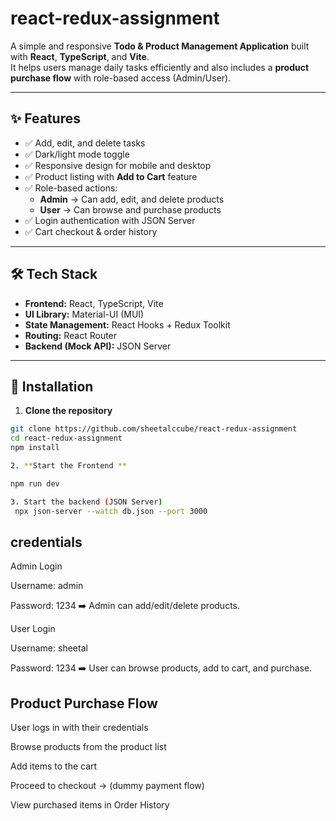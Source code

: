 # react-redux-assignment

A simple and responsive **Todo & Product Management Application** built with **React**, **TypeScript**, and **Vite**.  
It helps users manage daily tasks efficiently and also includes a **product purchase flow** with role-based access (Admin/User).

---

## ✨ Features

- ✅ Add, edit, and delete tasks
- ✅ Dark/light mode toggle
- ✅ Responsive design for mobile and desktop
- ✅ Product listing with **Add to Cart** feature
- ✅ Role-based actions:
  - **Admin** → Can add, edit, and delete products
  - **User** → Can browse and purchase products
- ✅ Login authentication with JSON Server
- ✅ Cart checkout & order history

---

## 🛠 Tech Stack

- **Frontend:** React, TypeScript, Vite
- **UI Library:** Material-UI (MUI)
- **State Management:** React Hooks + Redux Toolkit
- **Routing:** React Router
- **Backend (Mock API):** JSON Server

---

## 🚀 Installation

1. **Clone the repository**

```bash
git clone https://github.com/sheetalccube/react-redux-assignment
cd react-redux-assignment
npm install

2. **Start the Frontend **

npm run dev

3. Start the backend (JSON Server)
 npx json-server --watch db.json --port 3000

```

## credentials

Admin Login

Username: admin

Password: 1234
➡️ Admin can add/edit/delete products.

User Login

Username: sheetal

Password: 1234
➡️ User can browse products, add to cart, and purchase.

## Product Purchase Flow

User logs in with their credentials

Browse products from the product list

Add items to the cart

Proceed to checkout → (dummy payment flow)

View purchased items in Order History
